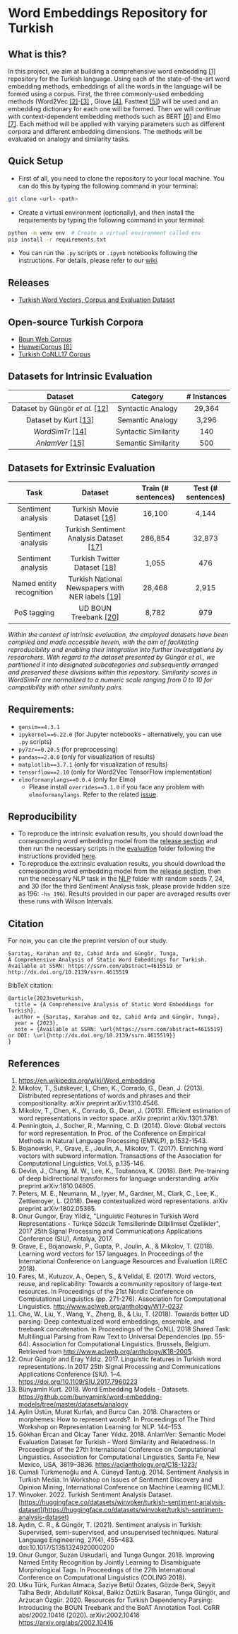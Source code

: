 # Word Embeddings Repository for Turkish

## What is this?

In this project, we aim at building a comprehensive word embedding [\[1\]](https://en.wikipedia.org/wiki/Word_embedding) repository for the Turkish language. Using each of the state-of-the-art word embedding methods, embeddings of all the words in the language will be formed using a corpus. First, the three commonly-used embedding methods (Word2Vec [\[2\]](https://arxiv.org/abs/1310.4546)-[\[3\]](https://arxiv.org/abs/1301.3781) , Glove [\[4\]](https://nlp.stanford.edu/pubs/glove.pdf), Fasttext [\[5\]](https://arxiv.org/abs/1607.04606)) will be used and an embedding dictionary for each one will be formed. Then we will continue with context-dependent embedding methods such as BERT [\[6\]](https://arxiv.org/abs/1810.04805) and Elmo [\[7\]](https://arxiv.org/abs/1802.05365). Each method will be applied with varying parameters such as different corpora and different embedding dimensions. The methods will be evaluated on analogy and similarity tasks.

## Quick Setup
* First of all, you need to clone the repository to your local machine. You can do this by typing the following command in your terminal:
```bash
git clone <url> <path>
```
* Create a virtual environment (optionally), and then install the requirements by typing the following command in your terminal:
```bash
python -m venv env  # Create a virtual environment called env
pip install -r requirements.txt
```
* You can run the `.py` scripts or `.ipynb` notebooks following the instructions. For details, please refer to our [wiki](https://github.com/Turkish-Word-Embeddings/Word-Embeddings-Repository-for-Turkish/wiki).


## Releases
* [Turkish Word Vectors, Corpus and Evaluation Dataset](https://github.com/Turkish-Word-Embeddings/Word-Embeddings-Repository-for-Turkish/releases/tag/v1.0.0)

## Open-source Turkish Corpora
* [Boun Web Corpus](https://tulap.cmpe.boun.edu.tr/entities/corpus/c9f404aa-64da-4be5-a173-99b141bde7bd)
* [HuaweiCorpus](https://github.com/onurgu/linguistic-features-in-turkish-word-representations/releases/tag/v1.0) [\[8\]](https://www.cmpe.boun.edu.tr/~onurgu/publication/gungor-2017-linguistic/gungor-2017-linguistic.pdf)
* [Turkish CoNLL17 Corpus]( http://vectors.nlpl.eu/repository/)

## Datasets for Intrinsic Evaluation

| Dataset                                                      | Category            | \# Instances |
|:--------------------------------------------------------------:|:---------------------:|:--------------:|
| Dataset by Güngör *et al.* [\[12\]](https://ieeexplore.ieee.org/document/7960223/)                            | Syntactic Analogy  | 29,364       |
| Dataset by Kurt [\[13\]](https://github.com/bunyamink/word-embedding-models/tree/master/datasets/analogy)                                            | Semantic Analogy   | 3,296        |
| *WordSimTr* [\[14\]](https://wlv.openrepository.com/handle/2436/623576)                                                 | Syntactic Similarity | 140          |
| *AnlamVer* [\[15\]](https://aclanthology.org/C18-1323/)                                                  | Semantic Similarity | 500          |


## Datasets for Extrinsic Evaluation

| Task                   | Dataset                                      | Train (\# sentences) | Test (\# sentences) |
|:------------------------:|:----------------------------------------------:|:----------------------:|:---------------------:|
| Sentiment analysis     | Turkish Movie Dataset  [\[16\]](https://www.researchgate.net/publication/269634534_Sentiment_Analysis_in_Turkish_Media)                 | 16,100               | 4,144               |
| Sentiment analysis     | Turkish Sentiment Analysis Dataset  [\[17\]](https://huggingface.co/datasets/winvoker/turkish-sentiment-analysis-dataset)      | 286,854              | 32,873              |
| Sentiment analysis     | Turkish Twitter Dataset  [\[18\]](https://www.cambridge.org/core/journals/natural-language-engineering/article/abs/sentiment-analysis-in-turkish-supervised-semisupervised-and-unsupervised-techniques/3E5CAB8E6A2B8877135F63485536C8F9)      | 1,055           | 476            |
| Named entity recognition | Turkish National Newspapers with NER labels  [\[19\]](https://aclanthology.org/C18-1177/)  | 28,468               | 2,915               |
| PoS tagging            | UD BOUN Treebank  [\[20\]](https://arxiv.org/abs/2002.10416)                       | 8,782                | 979                 |

*Within the context of intrinsic evaluation, the employed datasets have been compiled and made accessible herein, with the aim of facilitating reproducibility and enabling their integration into further investigations by researchers. With regard to the dataset presented by Güngör et al., we partitioned it into designated subcategories and subsequently arranged and preserved these divisions within this repository. Similarity scores in *WordSimTr* are normalized to a numeric scale ranging from 0 to 10 for compatibility with other similarity pairs.*


## Requirements:

* `gensim==4.3.1` 
* `ipykernel==6.22.0` (for Jupyter notebooks - alternatively, you can use `.py` scripts)
* `py7zr==0.20.5` (for preprocessing)
* `pandas==2.0.0` (only for visualization of results)
* `matplotlib==3.7.1` (only for visualization of results)
* `tensorflow==2.10` (only for Word2Vec TensorFlow implementation)
* `elmoformanylangs==0.0.4` (only for Elmo)
    * Please install `overrides==3.1.0` if you face any problem with `elmoformanylangs`. Refer to the related [issue](https://github.com/HIT-SCIR/ELMoForManyLangs/issues/100).

## Reproducibility
* To reproduce the intrinsic evaluation results, you should download the corresponding word embedding model from the [release section](https://github.com/Turkish-Word-Embeddings/Word-Embeddings-Repository-for-Turkish/releases/tag/v1.0.0) and then run the necessary scripts in the [evaluation](https://github.com/Turkish-Word-Embeddings/Word-Embeddings-Repository-for-Turkish/tree/main/evaluation) folder following the instructions provided [here](https://github.com/Turkish-Word-Embeddings/Word-Embeddings-Repository-for-Turkish/tree/main/evaluation#readme).
* To reproduce the extrinsic evaluation results, you should download the corresponding word embedding model from the [release section](https://github.com/Turkish-Word-Embeddings/Word-Embeddings-Repository-for-Turkish/releases/tag/v1.0.0), then run the necessary NLP task in the [NLP](https://github.com/Turkish-Word-Embeddings/Word-Embeddings-Repository-for-Turkish/tree/main/NLP) folder with random seeds 7, 24, and 30 (for the third Sentiment Analysis task, please provide hidden size as 196: `-hs 196`). Results provided in our paper are averaged results over these runs with Wilson Intervals.
## Citation
For now, you can cite the preprint version of our study. 
```
Sarıtaş, Karahan and Oz, Cahid Arda and Güngör, Tunga,
A Comprehensive Analysis of Static Word Embeddings for Turkish.
Available at SSRN: https://ssrn.com/abstract=4615519 or http://dx.doi.org/10.2139/ssrn.4615519
```
$\text{BibTeX}$ citation:
```
@article{2023sweturkish,
  title = {A Comprehensive Analysis of Static Word Embeddings for Turkish},
  author = {Sarıtaş, Karahan and Oz, Cahid Arda and Güngör, Tunga},
  year = {2023},
  note = {Available at SSRN: \url{https://ssrn.com/abstract=4615519} or DOI: \url{http://dx.doi.org/10.2139/ssrn.4615519}}
}
```

## References
1. https://en.wikipedia.org/wiki/Word_embedding
2. Mikolov, T., Sutskever, I., Chen, K., Corrado, G., Dean, J. (2013). Distributed representations of words and phrases and their compositionality. arXiv preprint arXiv:1310.4546.
3. Mikolov, T., Chen, K., Corrado, G., Dean, J. (2013). Efficient estimation of word representations in vector space. arXiv preprint arXiv:1301.3781.
4. Pennington, J., Socher, R., Manning, C. D. (2014). Glove: Global vectors for word representation. In Proc. of the Conference on Empirical Methods in Natural Language Processing (EMNLP), p.1532-1543.
5. Bojanowski, P., Grave, E., Joulin, A., Mikolov, T. (2017). Enriching word vectors with subword information. Transactions of the Association for Computational Linguistics, Vol.5, p.135-146.
6. Devlin, J., Chang, M. W., Lee, K., Toutanova, K. (2018). Bert: Pre-training of deep bidirectional transformers for language understanding. arXiv preprint arXiv:1810.04805.
7. Peters, M. E., Neumann, M., Iyyer, M., Gardner, M., Clark, C., Lee, K., Zettlemoyer, L. (2018). Deep contextualized word representations. arXiv preprint arXiv:1802.05365.
8. Onur Gungor, Eray Yildiz, "Linguistic Features in Turkish Word Representations - Türkçe Sözcük Temsillerinde Dilbilimsel Özellikler", 2017 25th Signal Processing and Communications Applications Conference (SIU), Antalya, 2017.
9. Grave, E., Bojanowski, P., Gupta, P., Joulin, A., & Mikolov, T. (2018). Learning word vectors for 157 languages. In Proceedings of the International Conference on Language Resources and Evaluation (LREC 2018).
10. Fares, M., Kutuzov, A., Oepen, S., & Velldal, E. (2017). Word vectors, reuse, and replicability: Towards a community repository of large-text resources. In Proceedings of the 21st Nordic Conference on Computational Linguistics (pp. 271-276). Association for Computational Linguistics. http://www.aclweb.org/anthology/W17-0237
11. Che, W., Liu, Y., Wang, Y., Zheng, B., & Liu, T. (2018). Towards better UD parsing: Deep contextualized word embeddings, ensemble, and treebank concatenation. In Proceedings of the CoNLL 2018 Shared Task: Multilingual Parsing from Raw Text to Universal Dependencies (pp. 55-64). Association for Computational Linguistics. Brussels, Belgium. Retrieved from http://www.aclweb.org/anthology/K18-2005.
12. Onur Güngör and Eray Yıldız. 2017. Linguistic features in Turkish word representations. In 2017 25th Signal Processing and Communications
Applications Conference (SIU). 1–4. https://doi.org/10.1109/SIU.2017.7960223
13. Bünyamin Kurt. 2018. Word Embedding Models - Datasets. https://github.com/bunyamink/word-embedding-models/tree/master/datasets/analogy
14. Aylin Üstün, Murat Kurfalı, and Burcu Can. 2018. Characters or morphemes: How to represent words?. In Proceedings of The Third
Workshop on Representation Learning for NLP. 144–153.
15. Gökhan Ercan and Olcay Taner Yıldız. 2018. AnlamVer: Semantic Model Evaluation Dataset for Turkish - Word Similarity and Relatedness.
In Proceedings of the 27th International Conference on Computational Linguistics. Association for Computational Linguistics, Santa Fe,
New Mexico, USA, 3819–3836. https://aclanthology.org/C18-1323/
16. Cumali Türkmenoğlu and A. Cüneyd Tantuğ. 2014. Sentiment Analysis in Turkish Media. In Workshop on Issues of Sentiment Discovery and Opinion Mining, International Conference on Machine Learning (ICML).
17. Winvoker. 2022. Turkish Sentiment Analysis Dataset. [https://huggingface.co/datasets/winvoker/turkish-sentiment-analysis-dataset](https://huggingface.co/datasets/winvoker/turkish-sentiment-analysis-dataset)
18. Aydın, C. R., & Güngör, T. (2021). Sentiment analysis in Turkish: Supervised, semi-supervised, and unsupervised techniques. Natural Language Engineering, 27(4), 455–483. doi:10.1017/S1351324920000200
19. Onur Gungor, Suzan Uskudarli, and Tunga Gungor. 2018. Improving Named Entity Recognition by Jointly Learning to Disambiguate Morphological Tags. In Proceedings of the 27th International Conference on Computational Linguistics (COLING 2018).
20. Utku Türk, Furkan Atmaca, Saziye Betül Özates, Gözde Berk, Seyyit Talha Bedir, Abdullatif Köksal, Balkiz Öztürk Basaran, Tunga Güngör, and Arzucan Özgür. 2020. Resources for Turkish Dependency Parsing: Introducing the BOUN Treebank and the BoAT Annotation Tool. CoRR abs/2002.10416 (2020). arXiv:2002.10416 https://arxiv.org/abs/2002.10416
